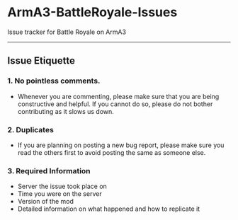 ArmA3-BattleRoyale-Issues
=========================

Issue tracker for Battle Royale on ArmA3

----------
## Issue Etiquette ##

### 1. No pointless comments. ###


- Whenever you are commenting, please make sure that you are being constructive and helpful. If you cannot do so, please do not bother contributing as it slows us down.

### 2.  Duplicates ###
- If you are planning on posting a new bug report, please make sure you read the others first to avoid posting the same as someone else.

### 3.   Required Information
- Server the issue took place on
- Time you were on the server
- Version of the mod
- Detailed information on what happened and how to replicate it
